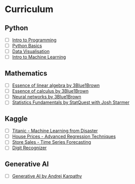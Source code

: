 # Curriculum

## Python

- [ ] [Intro to Programming](link)
- [ ] [Python Basics](link)
- [ ] [Data Visualisation](link)
- [ ] [Intro to Machine Learning](link)

## Mathematics

- [ ] [Essence of linear algebra by 3Blue1Brown](link)
- [ ] [Essence of calculus by 3Blue1Brown](link)
- [ ] [Neural networks by 3Blue1Brown](link)
- [ ] [Statistics Fundamentals by StatQuest with Josh Starmer](link)

## Kaggle

- [ ] [Titanic - Machine Learning from Disaster](link)
- [ ] [House Prices - Advanced Regression Techniques](link)
- [ ] [Store Sales - Time Series Forecasting](link)
- [ ] [Digit Recognizer](link)

## Generative AI

- [ ] [Generative AI by Andrej Karpathy](link)
